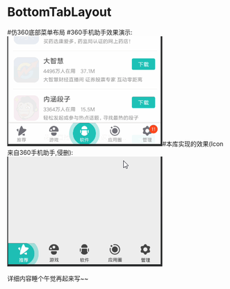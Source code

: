 # BottomTabLayout
#仿360底部菜单布局
#360手机助手效果演示:
![](https://github.com/Brioal/BottomTabLayout/blob/master/art/2.gif)#本库实现的效果(Icon来自360手机助手,侵删):
![](https://github.com/Brioal/BottomTabLayout/blob/master/art/1.gif)


详细内容睡个午觉再起来写~~
